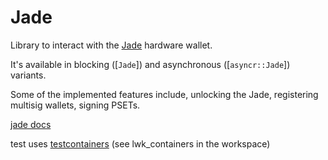 # Jade

Library to interact with the [Jade](https://blockstream.com/jade/) hardware wallet.

It's available in blocking ([`Jade`]) and asynchronous ([`asyncr::Jade`]) variants.

Some of the implemented features include, unlocking the Jade, registering multisig wallets, signing PSETs.

[jade docs](https://github.com/Blockstream/Jade/blob/master/docs/index.rst)

test uses [testcontainers](https://github.com/testcontainers/testcontainers-rs) (see lwk_containers in the workspace)
